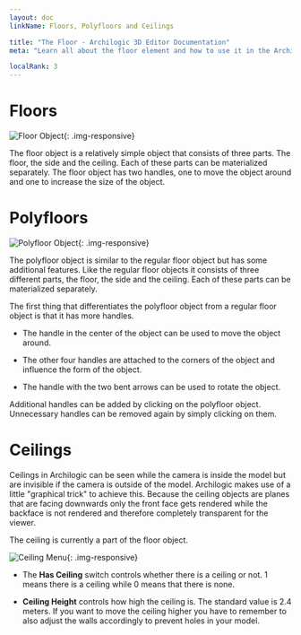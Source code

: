 ```yaml
---
layout: doc
linkName: Floors, Polyfloors and Ceilings

title: "The Floor - Archilogic 3D Editor Documentation"
meta: "Learn all about the floor element and how to use it in the Archilogic 3D Editor. Check out our documentation."

localRank: 3
---
```


# Floors

![Floor Object]({{site.path}}/assets/images/Architecture-Floor-Object.jpg){: .img-responsive}

The floor object is a relatively simple object that consists of three parts. The floor, the side and the ceiling. Each of these parts can be materialized separately. The floor object has two handles, one to move the object around and one to increase the size of the object.

# Polyfloors

![Polyfloor Object]({{site.path}}/assets/images/Architecture-Polyfloor-Object.jpg){: .img-responsive}

The polyfloor object is similar to the regular floor object but has some additional features. Like the regular floor objects it consists of three different parts, the floor, the side and the ceiling. Each of these parts can be materialized separately.

The first thing that differentiates the polyfloor object from a regular floor object is that it has more handles.
* The handle in the center of the object can be used to move the object around.

* The other four handles are attached to the corners of the object and influence the form of the object.

* The handle with the two bent arrows can be used to rotate the object.

Additional handles can be added by clicking on the polyfloor object. Unnecessary handles can be removed again by simply clicking on them.

# Ceilings

Ceilings in Archilogic can be seen while the camera is inside the model but are invisible if the camera is outside of the model. Archilogic makes use of a little "graphical trick" to achieve this. Because the ceiling objects are planes that are facing downwards only the front face gets rendered while the backface is not rendered and therefore completely transparent for the viewer.

The ceiling is currently a part of the floor object.

![Ceiling Menu]({{site.path}}/assets/images/Architecture-Floor-Ceiling-Menu.jpg){: .img-responsive}

* The **Has Ceiling** switch controls whether there is a ceiling or not. 1 means there is a ceiling while 0 means that there is none.

* **Ceiling Height** controls how high the ceiling is. The standard value is 2.4 meters. If you want to move the ceiling higher you have to remember to also adjust the walls accordingly to prevent holes in your model.
